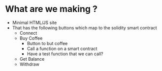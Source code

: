 # What are we making ?
- Minimal HTML/JS site
- That has the following buttons which map to the solidity smart contract
    - Connect 
    - Buy Coffee
        - Button to but coffee
        - Call a function on a smart contract
        - Have a test function that we can call?
    - Get Balance
    - Withdraw
  